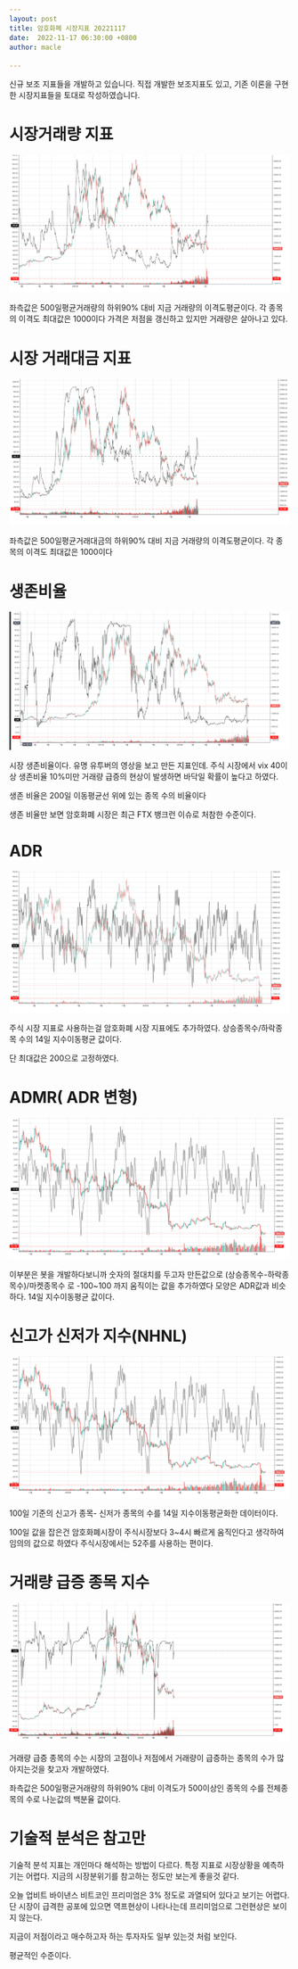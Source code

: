 ```yaml
---
layout: post
title: 암호화폐 시장지표 20221117
date:  2022-11-17 06:30:00 +0800
author: macle

---
```


신규 보조 지표들을 개발하고 있습니다. 직접 개발한 보조지표도 있고, 기존 이론을 구현한 시장지표들을 토대로 작성하였습니다.

# 시장거래량 지표
![시장거래량](https://raw.githubusercontent.com/macle86/macle86.github.io/master/img/data/20221117/2022-11-17market-mvd.png)

좌측값은 500일평균거래량의 하위90% 대비 지금 거래량의 이격도평균이다. 각 종목의 이격도 최대값은 1000이다
가격은 저점을 갱신하고 있지만 거래량은 살아나고 있다.


# 시장 거래대금 지표
![시장거래대금](https://raw.githubusercontent.com/macle86/macle86.github.io/master/img/data/20221117/2022-11-17market-mvtd.png)

좌측값은 500일평균거래대금의 하위90% 대비 지금 거래량의 이격도평균이다. 각 종목의 이격도 최대값은 1000이다


# 생존비율
![시장생존비율](https://raw.githubusercontent.com/macle86/macle86.github.io/master/img/data/20221117/2022-11-17market-survival_rate.png)

시장 생존비율이다. 유명 유투버의 영상을 보고 만든 지표인데. 주식 시장에서 vix 40이상 생존비율 10%미만 거래량 급증의 현상이 발생하면 바닥일 확률이 높다고 하였다.

생존 비율은 200일 이동평균선 위에 있는 종목 수의 비율이다

생존 비율만 보면 암호화폐 시장은 최근 FTX 뱅크런 이슈로 처참한 수준이다.

# ADR
![ADR](https://raw.githubusercontent.com/macle86/macle86.github.io/master/img/data/20221117/2022-11-17market-adr.png)

주식 시장 지표로 사용하는걸 암호화폐 시장 지표에도 추가하였다.
상승종목수/하락종목 수의 14일 지수이동평균 값이다.

단 최대값은 200으로 고정하였다.

# ADMR( ADR 변형)
![ADMR](https://raw.githubusercontent.com/macle86/macle86.github.io/master/img/data/20221117/2022-11-17market-admr.png)

이부분은 봇을 개발하다보니까 숫자의 절대치를 두고자 만든값으로 (상승종목수-하락종목수)/마켓종목수 로 -100~100 까지 움직이는 값을 추가하였다 모양은 ADR값과 비슷하다.
14일 지수이동평균 값이다.

# 신고가 신저가 지수(NHNL)
![NHNL](https://raw.githubusercontent.com/macle86/macle86.github.io/master/img/data/20221117/2022-11-17market-admr.png)

100일 기준의 신고가 종목- 신저가 종목의 수를 14일 지수이동평균화한 데이터이다.

100일 값을 잡은건 암호화폐시장이 주식시장보다 3~4시 빠르게 움직인다고 생각하여 임의의 값으로 하였다 주식시장에서는 52주를 사용하는 편이다.

# 거래량 급증 종목 지수
![NHNL](https://raw.githubusercontent.com/macle86/macle86.github.io/master/img/data/20221117/2022-11-17market-nhnl.png)

거래량 급증 종목의 수는 시장의 고점이나 저점에서 거래량이 급증하는 종목의 수가 많아지는것을 찾고자 개발하였다.

좌측값은 500일평균거래량의 하위90% 대비 이격도가 500이상인 종목의 수를 전체종목의 수로 나눈값의 백분율 값이다.



# 기술적 분석은 참고만
기술적 분석 지표는 개인마다 해석하는 방법이 다르다. 특정 지표로 시장상황을 예측하기는 어렵다. 지금의 시장분위기를 참고하는 정도만 보는게 좋을것 같다.

오늘 업비트 바이낸스 비트코인 프리미엄은 3% 정도로 과열되어 있다고 보기는 어렵다. 단 시장이 급격한 공포에 있으면 역프현상이 나타나는데 프리미엄으로 그런현상은 보이지 않는다.

지금이 저점이라고 매수하고자 하는 투자자도 일부 있는것 처럼 보인다.

평균적인 수준이다.


